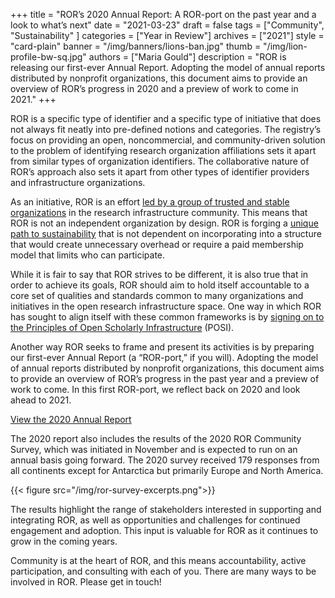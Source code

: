 +++
title = "ROR’s 2020 Annual Report: A ROR-port on the past year and a look to what’s next"
date = "2021-03-23"
draft = false
tags = ["Community", "Sustainability" ]
categories = ["Year in Review"]
archives = ["2021"]
style = "card-plain"
banner = "/img/banners/lions-ban.jpg"
thumb = "/img/lion-profile-bw-sq.jpg"
authors = ["Maria Gould"]
description = "ROR is releasing our first-ever Annual Report. Adopting the model of annual reports distributed by nonprofit organizations, this document aims to provide an overview of ROR’s progress in 2020 and a preview of work to come in 2021."
+++

ROR is a specific type of identifier and a specific type of initiative that does not always fit neatly into pre-defined notions and categories. The registry’s focus on providing an open, noncommercial, and community-driven solution to the problem of identifying research organization affiliations sets it apart from similar types of organization identifiers. The collaborative nature of ROR’s approach also sets it apart from other types of identifier providers and infrastructure organizations.

As an initiative, ROR is an effort [led by a group of trusted and stable organizations](/governance/) in the research infrastructure community. This means that ROR is not an independent organization by design. ROR is forging a [unique path to sustainability](/blog/2020-08-20-ror-progress-update/) that is not dependent on incorporating into a structure that would create unnecessary overhead or require a paid membership model that limits who can participate.

While it is fair to say that ROR strives to be different, it is also true that in order to achieve its goals, ROR should aim to hold itself accountable to a core set of qualities and standards common to many organizations and initiatives in the open research infrastructure space. One way in which ROR has sought to align itself with these common frameworks is by [signing on to the Principles of Open Scholarly Infrastructure](/blog/2020-12-16-aligning-ror-with-posi/) (POSI).

Another way ROR seeks to frame and present its activities is by preparing our first-ever Annual Report (a “ROR-port,” if you will). Adopting the model of annual reports distributed by nonprofit organizations, this document aims to provide an overview of ROR’s progress in the past year and a preview of work to come. In this first ROR-port, we reflect back on 2020 and look ahead to 2021.

[View the 2020 Annual Report](https://doi.org/10.5281/zenodo.4620044)

The 2020 report also includes the results of the 2020 ROR Community Survey, which was initiated in November and is expected to run on an annual basis going forward. The 2020 survey received 179 responses from all continents except for Antarctica but primarily Europe and North America.

{{< figure src="/img/ror-survey-excerpts.png">}}

The results highlight the range of stakeholders interested in supporting and integrating ROR, as well as opportunities and challenges for continued engagement and adoption. This input is valuable for ROR as it continues to grow in the coming years.

Community is at the heart of ROR, and this means accountability, active participation, and consulting with each of you. There are many ways to be involved in ROR. Please get in touch!
